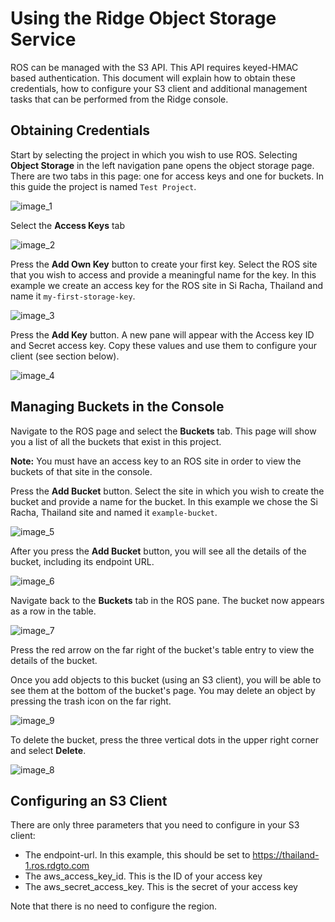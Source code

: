 ﻿# Using the Ridge Object Storage Service
ROS can be managed with the S3 API. This API requires keyed-HMAC based authentication. This document will explain how to obtain these credentials, how to configure your S3 client and additional management tasks that can be performed from the Ridge console. 

## Obtaining Credentials
Start by selecting the project in which you wish to use ROS. Selecting **Object Storage** in the left navigation pane opens the object storage page. There are two tabs in this page: one for access keys and one for buckets. In this guide the project is named `Test Project`. 


![image_1](ros-getting-started-1.png)


Select the **Access Keys** tab 


![image_2](ros-getting-started-2.png)


Press the **Add Own Key** button to create your first key. Select the ROS site that you wish to access and provide a meaningful name for the key. In this example we create an access key for the ROS site in Si Racha, Thailand and name it `my-first-storage-key`.


![image_3](ros-getting-started-3.png)


Press the **Add Key** button. A new pane will appear with the Access key ID and Secret access key. Copy these values and use them to configure your client (see section below). 


![image_4](ros-getting-started-4.png) 

## Managing Buckets in the Console

Navigate to the ROS page and select the **Buckets** tab. This page will show you a list of all the buckets that exist in this project. 


**Note:**
You must have an access key to an ROS site in order to view the buckets of that site in the console.

Press the **Add Bucket** button. Select the site in which you wish to create the bucket and provide a name for the bucket. In this example we chose the Si Racha, Thailand site and named it `example-bucket`.


![image_5](ros-getting-started-5.png)


After you press the **Add Bucket** button, you will see all the details of the bucket, including its endpoint URL.


![image_6](ros-getting-started-6.png) 


Navigate back to the **Buckets** tab in the ROS pane. The bucket now appears as a row in the table.


![image_7](ros-getting-started-7.png) 


Press the red arrow on the far right of the bucket's table entry to view the details of the bucket. 


Once you add objects to this bucket (using an S3 client), you will be able to see them at the bottom of the bucket's page. You may delete an object by pressing the trash icon on the far right.


![image_9](ros-getting-started-9.png) 


To delete the bucket, press the three vertical dots in the upper right corner and select **Delete**.


![image_8](ros-getting-started-8.png) 

## Configuring an S3 Client
There are only three parameters that you need to configure in your S3 client:

- The endpoint-url. In this example, this should be set to https://thailand-1.ros.rdgto.com
- The aws_access_key_id. This is the ID of your access key
- The aws_secret_access_key. This is the secret of your access key

Note that there is no need to configure the region.